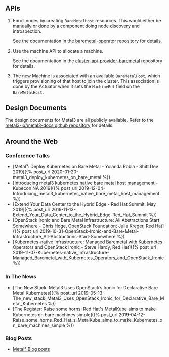## APIs

1. Enroll nodes by creating `BareMetalHost` resources.  This would either be
   manually or done by a component doing node discovery and introspection.

   See the documentation in the
   [baremetal-operator](https://github.com/metal3-io/baremetal-operator/blob/master/docs/api.md) repository for details.

2. Use the machine API to allocate a machine.

   See the documentation in the
   [cluster-api-provider-baremetal](https://github.com/metal3-io/cluster-api-provider-baremetal/blob/master/docs/api.md)
   repository for details.

3. The new Machine is associated with an available `BareMetalHost`, which triggers
   provisioning of that host to join the cluster.  This association is done by
   the Actuator when it sets the `MachineRef` field on the `BareMetalHost`.

## Design Documents

The design documents for Metal3 are all publicly available. Refer to the [metal3-io/metal3-docs github repository](https://github.com/metal3-io/metal3-docs) for details.

## Around the Web

### Conference Talks

- [Metal³: Deploy Kubernetes on Bare Metal - Yolanda Robla - Shift Dev 2019]({% post_url 2020-01-20-metal3_deploy_kubernetes_on_bare_metal %})
- [Introducing metal3 kubernetes native bare metal host management - Kubecon NA 2019]({% post_url 2019-12-04-Introducing_metal3_kubernetes_native_bare_metal_host_management %})
- [Extend Your Data Center to the Hybrid Edge - Red Hat Summit, May 2019]({% post_url 2019-11-13-Extend_Your_Data_Center_to_the_Hybrid_Edge-Red_Hat_Summit %})
- [OpenStack Ironic and Bare Metal Infrastructure: All Abstractions Start Somewhere - Chris Hoge, OpenStack Foundation; Julia Kreger, Red Hat]({% post_url 2019-10-31-OpenStack-Ironic-and-Bare-Metal-Infrastructure_All-Abstractions-Start-Somewhere %})
- [Kubernetes-native Infrastructure: Managed Baremetal with Kubernetes Operators and OpenStack Ironic - Steve Hardy, Red Hat]({% post_url 2019-11-07-Kubernetes-native_Infrastructure-Managed_Baremetal_with_Kubernetes_Operators_and_OpenStack_Ironic %})

### In The News

- [The New Stack: Metal3 Uses OpenStack’s Ironic for Declarative Bare Metal Kubernetes]({% post_url 2019-05-13-The_new_stack_Metal3_Uses_OpenStack_Ironic_for_Declarative_Bare_Metal_Kubernetes %})
- [The Register: Raise some horns: Red Hat's MetalKube aims to make Kubernetes on bare machines simple]({% post_url 2019-04-12-Raise_some_horns_Red_Hat_s_MetalKube_aims_to_make_Kubernetes_on_bare_machines_simple  %})

### Blog Posts

- [Metal³ Blog posts](/blog/)
